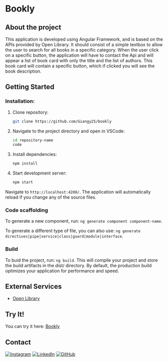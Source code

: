 # Bookly

## About the project
This application is developed using Angular Framework, and is based on the APIs provided by Open Library.
It should consist of a simple textbox to allow the user to search for all books in a specific category.
When the user click on a specific button, the application will have to contact the Api and will appear a list of book card with only the title and the list of authors.
This book card will contain a specific button, which if clicked you will see the book description.

## Getting Started 
### Installation: 
1. Clone repository:
   
   ```bash
   git clone https://github.com/Giangy25/bookly
   ```
2. Navigate to the project directory and open in VSCode:
   
   ```bash
   cd repository-name
   code 
   ```
3. Install dependencies:
   
   ```bash
   npm install
   ```
4. Start development server:
   
   ```bash
   npm start
   ```
  Navigate to `http://localhost:4200/`. The application will automatically reload if you change any of the source files.

### Code scaffolding

To generate a new component, run: `ng generate component component-name`.

To generate a different type of file, you can also use: `ng generate directives|pipe|service|class|guard|module|interface`.

### Build

To buid the project, run: `ng build`.
This will compile your project and store the build artifacts in the dist/ directory. By default, the production build optimizes your application for performance and speed.

## External Services
- [Open Library](https://openlibrary.org/developers/api)

##  Try It!
You can try it here: [Bookly](https://bookly-b7b4e.web.app/)

## Contact
 [![Instagram](https://img.shields.io/badge/Instagram-%23E4405F.svg?style=for-the-badge&logo=Instagram&logoColor=white)](https://www.instagram.com/angiirosi/)
 [![LinkedIn](https://img.shields.io/badge/linkedin-%230077B5.svg?style=for-the-badge&logo=linkedin&logoColor=white)](https://www.linkedin.com/in/angela-rosace-744925291/)
 [![GitHub](https://img.shields.io/badge/github-%23121011.svg?style=for-the-badge&logo=github&logoColor=white)](https://github.com/Giangy25?tab=repositories)

